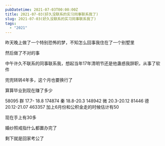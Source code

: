 ```yaml
---
pubDatetime: 2021-07-03T00:00:00Z
title: 2021-07-03(好久没联系的实习同事联系我了)
slug: 2021-07-03(好久没联系的实习同事联系我了)
tags:
  - "2021"
---
```


昨天晚上做了一个特别恐怖的梦，不知怎么回事我住在了一个别墅里

然后做了不对的事

中午许久不联系的同事联系我，想起当年17年清明节还是他蛊惑我辞职，从事了软件

兜兜转转4年多，这个月也要换行了

算算毕业到现在赚了多少

58095 群 17.7- 18.8
174874 秦 18.8-20.3
148942 微 20.3-20.12
81446 德 20.12-21.07
463357 加上6月份和公积金走的时候估计有50

现在手上有30多

婚纱照戒指什么都置办完了

剩下就是回家考公了
